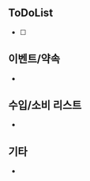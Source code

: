 
## ToDoList
<!-- {우선순위} {Tasks} {Due Date} {Strart Date} {End Date} -->
- [ ] <!-- taskss-->


## 이벤트/약속
- <!-- 예정된 약속 or 예상치 못하게 발생한 이벤트 -->

## 수입/소비 리스트
- <!-- 얼만큼 썼는지 -->

## 기타
- 